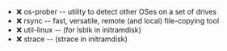 - :x:  os-prober  --		utility to detect other OSes on a set of drives
- :x:  rsync  --		fast, versatile, remote (and local) file-copying tool
- :x:  util-linux  --		(for lsblk in initramdisk)
- :x:  strace  --		(strace in initramdisk)
